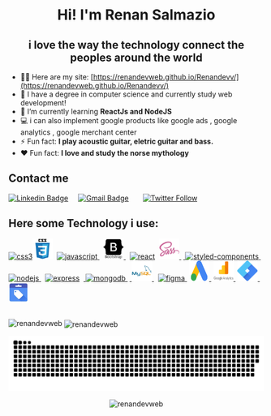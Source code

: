 <h1 align="center">Hi! I'm Renan Salmazio</h1>
<h2 align="center">i love the way the technology connect the peoples around the world</h2>



- 👨‍💻 Here are my site: [https://renandevweb.github.io/Renandevv/](https://renandevweb.github.io/Renandevv/)
- 👨‍ I have a degree in computer science and currently study web development!
- 🌱 I’m currently learning **ReactJs and NodeJS**
- :computer: i can also implement google products like google ads , google analytics , google merchant center
- ⚡ Fun fact: **I play acoustic guitar, eletric guitar and bass.**
- :heart: Fun fact: **I love and study the norse mythology**

## Contact me

[![Linkedin
Badge](https://img.shields.io/badge/-RenanSalmazio-blue?style=flat-square&logo=Linkedin&logoColor=white&link=https://www.linkedin.com/in/renanarizasalmazio/)](https://www.linkedin.com/in/renanarizasalmazio/)&nbsp;&nbsp;&nbsp;&nbsp;&nbsp;[![Gmail
Badge](https://img.shields.io/badge/-renandevweb-c14438?style=flat-square&logo=Gmail&logoColor=white&link=mailto:RenanDevWeb)](mailto:renandevweb@gmail.com)
&nbsp;&nbsp;&nbsp;&nbsp;&nbsp; [![Twitter
Follow](https://img.shields.io/twitter/follow/renansalmazio?color=%231DA1F2&logo=Twitter&logoColor=1DA1F2&style=flat-square)](https://twitter.com/renansalmazio)


## Here some Technology i use:

<p align="left">
    <a href="https://www.w3.org"><img src="https://cdn.jsdelivr.net/gh/devicons/devicon/icons/html5/html5-original-wordmark.svg"  alt="css3" width="40" height="40" /><img
            src="https://raw.githubusercontent.com/devicons/devicon/master/icons/css3/css3-original-wordmark.svg"
            alt="css3" width="40" height="40" /></a>&nbsp; <a
        href="https://developer.mozilla.org/pt-BR/docs/Web/JavaScript/Reference" target="_blank"> 
            <img src="https://cdn.jsdelivr.net/gh/devicons/devicon/icons/javascript/javascript-original.svg" alt="javascript" width="40" height="40" />
           </a>&nbsp; <a href="https://www.mongodb.com/" target="_blank"><a
            href="https://getbootstrap.com" target="_blank"> <img
                src="https://raw.githubusercontent.com/devicons/devicon/master/icons/bootstrap/bootstrap-plain-wordmark.svg"
                alt="bootstrap" width="40" height="40" /> </a>&nbsp; <a href="https://www.w3schools.com/css/"
            target="_blank"> <a href="https://reactjs.org/" target="_blank"> <img
                    src="https://reactnative.dev/img/header_logo.svg" alt="react" width="40" height="40" /></a>&nbsp; <a
                href="https://sass-lang.com" target="_blank"><img
                    src="https://raw.githubusercontent.com/devicons/devicon/master/icons/sass/sass-original.svg"
                    alt="sass" width="40" height="40" /> </a></img>&nbsp;<a href="https://styled-components.com"
                target="_blank"> <img src="https://styled-components.com/logo.png" alt="styled-components" width="40"
                    height="40" /> </a>&nbsp;<a href="https://nodejs.org" target="_blank"> 
            <img src="https://cdn.jsdelivr.net/gh/devicons/devicon/icons/nodejs/nodejs-original.svg"    alt="nodejs" width="40" height="40"  />
          </a>&nbsp; <a href="https://expressjs.com" target="_blank">
            <img src="https://cdn.jsdelivr.net/gh/devicons/devicon/icons/express/express-original-wordmark.svg"  alt="express" width="40" height="40"  /></a> &nbsp;<a href="https://www.mongodb.com/"
                target="_blank"><a href="https://www.mongodb.com/" target="_blank"> <img
                       src="https://cdn.jsdelivr.net/gh/devicons/devicon/icons/mongodb/mongodb-original-wordmark.svg"
                        alt="mongodb" width="40" height="40" /> </a> &nbsp;<a href="https://www.mysql.com/"
                    target="_blank"> <img
                        src="https://raw.githubusercontent.com/devicons/devicon/master/icons/mysql/mysql-original-wordmark.svg"
                        alt="mysql" width="40" height="40" /> </a>&nbsp; <a href="https://nodejs.org" target="_blank">
                </a> <a href="https://reactjs.org/" target="_blank"><a href="https://www.figma.com/" target="_blank">
                        <img src="https://www.vectorlogo.zone/logos/figma/figma-icon.svg" alt="figma" width="40"
                            height="40" /> </a>&nbsp;<a href="https://ads.google.com/intl/pt_BR/home/"><img
                            src="https://github.com/RenanDevWeb/RenanDevWeb/blob/master/ads.png?raw=true" alt="ads" width="40"
                            height="40" /> </a>&nbsp;<a href="https://analytics.google.com"><img
                            src="https://github.com/RenanDevWeb/RenanDevWeb/blob/master/analytics.png?raw=true" alt="analytics"
                            width="40" height="40" /> </a>
                           </a>&nbsp;<a href="https://tagmanager.google.com"><img
                                src="https://github.com/RenanDevWeb/RenanDevWeb/blob/master/tag.png?raw=true" alt="tagmanager"
                                width="40" height="40" /> </a>
 &nbsp;<a href="https://google.com"><img
                                src="https://raw.githubusercontent.com/RenanDevWeb/RenanDevWeb/master/Merchant5-300x300.webp" alt="merchant center"
                                width="40" height="40" /> </a>
</p>

##


<p><img align="left"
        src="https://github-readme-stats.vercel.app/api/top-langs?username=renandevweb&show_icons=true&theme=dracula&hide_border=true&locale=en&layout=compact"
        alt="renandevweb" /></p>

<p>&nbsp;<img align="center"
        src="https://github-readme-stats.vercel.app/api?username=renandevweb&show_icons=true&theme=dracula&hide_border=true&locale=en"
        alt="renandevweb" /></p>



![](https://github.com/RenanDevWeb/RenanDevWeb/blob/master/github-user-contribution.svg)


<p align="center"> <img
        src="https://komarev.com/ghpvc/?username=renandevweb&label=Profile%20views&color=0e75b6&style=flat"
        alt="renandevweb" /> </p>
